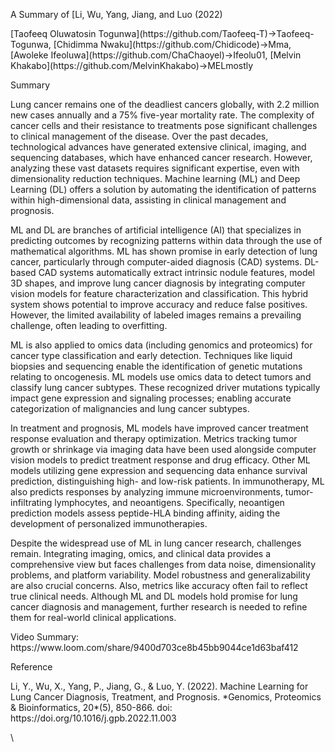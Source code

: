 <!--StartFragment-->

A Summary of \[Li, Wu, Yang, Jiang, and Luo (2022)

\[Taofeeq Oluwatosin Togunwa]\(https\://github.com/Taofeeq-T)->Taofeeq-Togunwa, \[Chidimma Nwaku]\(https\://github.com/Chidicode)->Mma, \[Awoleke Ifeoluwa]\(https\://github.com/ChaChaoyel)->Ifeolu01, \[Melvin Khakabo]\(https\://github.com/MelvinKhakabo)->MELmostly

Summary

Lung cancer remains one of the deadliest cancers globally, with 2.2 million new cases annually and a 75% five-year mortality rate. The complexity of cancer cells and their resistance to treatments pose significant challenges to clinical management of the disease. Over the past decades, technological advances have generated extensive clinical, imaging, and sequencing databases, which have enhanced cancer research. However, analyzing these vast datasets requires significant expertise, even with dimensionality reduction techniques. Machine learning (ML) and Deep Learning (DL) offers a solution by automating the identification of patterns within high-dimensional data, assisting in clinical management and prognosis.

ML and DL are branches of artificial intelligence (AI) that specializes in predicting outcomes by recognizing patterns within data through the use of mathematical algorithms. ML has shown promise in early detection of lung cancer, particularly through computer-aided diagnosis (CAD) systems. DL-based CAD systems automatically extract intrinsic nodule features, model 3D shapes, and improve lung cancer diagnosis by integrating computer vision models for feature characterization and classification. This hybrid system shows potential to improve accuracy and reduce false positives. However, the limited availability of labeled images remains a prevailing challenge, often leading to overfitting.

ML is also applied to omics data (including genomics and proteomics) for cancer type classification and early detection. Techniques like liquid biopsies and sequencing enable the identification of genetic mutations relating to oncogenesis. ML models use omics data to detect tumors and classify lung cancer subtypes. These recognized driver mutations typically impact gene expression and signaling processes; enabling accurate categorization of malignancies and lung cancer subtypes.

In treatment and prognosis, ML models have improved cancer treatment response evaluation and therapy optimization. Metrics tracking tumor growth or shrinkage via imaging data have been used alongside computer vision models to predict treatment response and drug efficacy. Other ML models utilizing gene expression and sequencing data enhance survival prediction, distinguishing high- and low-risk patients. In immunotherapy, ML also predicts responses by analyzing immune microenvironments, tumor-infiltrating lymphocytes, and neoantigens. Specifically, neoantigen prediction models assess peptide-HLA binding affinity, aiding the development of personalized immunotherapies.

Despite the widespread use of ML in lung cancer research, challenges remain. Integrating imaging, omics, and clinical data provides a comprehensive view but faces challenges from data noise, dimensionality problems, and platform variability. Model robustness and generalizability are also crucial concerns. Also, metrics like accuracy often fail to reflect true clinical needs. Although ML and DL models hold promise for lung cancer diagnosis and management, further research is needed to refine them for real-world clinical applications.

Video Summary: https\://www\.loom.com/share/9400d703ce8b45bb9044ce1d63baf412

Reference

Li, Y., Wu, X., Yang, P., Jiang, G., & Luo, Y. (2022). Machine Learning for Lung Cancer Diagnosis, Treatment, and Prognosis. \*Genomics, Proteomics & Bioinformatics, 20\*(5), 850-866. doi: https\://doi.org/10.1016/j.gpb.2022.11.003

\


<!--EndFragment-->

